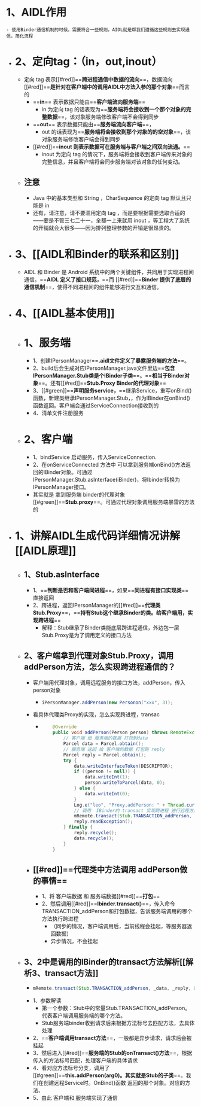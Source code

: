 # 1、AIDL作用
	- 使用Binder通信机制的时候，需要符合一些规则。AIDL就是帮我们遵循这些规则去实现通信。简化流程
- # 2、定向tag：（in，out,inout）
	- 定向 tag 表示[[#red]]==**跨进程通信中数据的流向**==，数据流向[[#red]]==**是针对在客户端中的调用AIDL中方法入参的那个对象**==而言的
		- ==**in**== 表示数据只能由==**客户端流向服务端**==
			- in 为定向 tag 的话表现为==**服务端将会接收到一个那个对象的完整数据**==，该对象服务端修改客户端不会得到同步
		- ==**out**== 表示数据只能由==**服务端流向客户端**==，
			- out 的话表现为==**服务端将会接收到那个对象的的空对象**==，该对象服务端修改客户端会得到同步
		- [[#red]]==**inout 则表示数据可在服务端与客户端之间双向流通。**==
			- inout 为定向 tag 的情况下，服务端将会接收到客户端传来对象的完整信息，并且客户端将会同步服务端对该对象的任何变动。
	- ## 注意
		- Java 中的基本类型和 String ，CharSequence 的定向 tag 默认且只能是 in
		- 还有，请注意，请不要滥用定向 tag ，而是要根据需要选取合适的——要是不管三七二十一，全都一上来就用 inout ，等工程大了系统的开销就会大很多——因为排列整理参数的开销是很昂贵的。
- # 3、[[AIDL和Binder的联系和区别]]
	- AIDL 和 Binder 是 Android 系统中的两个关键组件，共同用于实现进程间通信。==**AIDL 定义了接口规范，**==而 [[#red]]==**Binder 提供了底层的通信机制**==，使得不同进程间的组件能够进行交互和通信。
- # 4、[[AIDL基本使用]]
	- # 1、服务端
		- 1、创建IPersonManager==**.aidl文件定义了暴露服务端的方法**==。
		- 2、build后会生成对应IPersonManager.java文件里边==**包含IPersonManager.Stub类是个IBinder子类**==。==**相当于Binder对象**==。还有[[#red]]==**Stub.Proxy  Binder的代理对象**==
		- 3、[[#green]]==**声明服务service，**==继承Service，重写onBind() 函数，新建类继承IPersonManager.Stub，，作为IBinder在onBind()函数返回。客户端会通过ServiceConnection接收到的
		- 4、清单文件注册服务
	- # 2、客户端
		- 1、bindService 启动服务，传入ServiceConnection.
		- 2、在onServiceConnected 方法中 可以拿到服务端onBind()方法返回的IBinder对象。可通过IPersonManager.Stub.asInterface(iBinder)，将Ibinder转换为IPersonManager接口。
		- 其实就是 拿到服务端 binder的代理对象[[#green]]==**Stub.proxy**==。可通过代理对象调用服务端暴雷的方法的
- # 1、讲解AIDL生成代码详细情况讲解[[AIDL原理]]
	- ## 1、Stub.asInterface
		- 1、==**判断是否和客户端同进程**==，如果==**同进程有接口实现类**== 直接返回
		- 2、跨进程，返回IPersonManager的[[#red]]==**代理类Stub.Proxy**==，==**持有Stub这个继承Binder的类。给客户端用，实现跨进程**==
			- 解释：Stub继承了Binder类能底层跨进程通信，外边包一层Stub.Proxy是为了调用定义的接口方法
	- ## 2、客户端拿到代理对象Stub.Proxy，调用addPerson方法，怎么实现跨进程通信的？
		- 客户端用代理对象，调用远程服务的接口方法，addPerson，传入person对象
			- ```java
			  iPersonManager.addPerson(new Personon("xxx", 3));
			  ```
		- 看具体代理类Proxy的实现，怎么实现跨进程，transac
			- ```java
			      @Override
			      public void addPerson(Person person) throws RemoteException {
			          // 客户端 给 服务端的数据 打包到data
			          Parcel data = Parcel.obtain();
			          // 服务端 返回 给 客户端的数据 打包到 reply
			          Parcel reply = Parcel.obtain();
			          try {
			              data.writeInterfaceToken(DESCRIPTOR);
			              if ((person != null)) {
			                  data.writeInt(1);
			                  person.writeToParcel(data, 0);
			              } else {
			                  data.writeInt(0);
			              }
			              Log.e("leo", "Proxy,addPerson: " + Thread.currentThread());
			              // 调用  IBinder的 transact 实现跨进程 进行远程方法调用 
			              mRemote.transact(Stub.TRANSACTION_addPerson, data, reply, 0);
			              reply.readException();
			          } finally {
			              reply.recycle();
			              data.recycle();
			          }
			      }
			  ```
		- ##  [[#red]]==代理类中方法调用 addPerson做的事情==
			- 1、将 客户端数据 和 服务端数据[[#red]]==**打包**==
			- 2、然后调用[[#red]]==**Ibinder.transact()**==，传入命令TRANSACTION_addPerson和打包数据，告诉服务端调用的哪个方法执行跨进程
				- （同步的情况，客户端调用后，当前线程会挂起，等服务器返回数据）
				- 异步情况，不会挂起
	- ## 3、2中是调用的IBinder的transact方法解析[[解析3、transact方法]]
		- ```java
		  mRemote.transact(Stub.TRANSACTION_addPerson, _data, _reply, 0);
		  ```
		- 1、参数解读
			- 第一个参数：Stub中的常量Stub.TRANSACTION_addPerson。代表客户端调用服务端的哪个方法。
			- Stub服务端binder收到请求后来根据方法标号去匹配方法，去具体处理
		- 2、==**客户端调用transact方法**==，一般都是异步请求，请求后会被挂起
		- 3、然后进入[[#red]]==**服务端的Stub的onTransact()方法**==，根据传入的方法标号匹配，处理客户端的具体请求
		- 4、看对应方法标号分支，调用了[[#green]]==**this.addPerson(arg0)。其实就是Stub的子类**==。我们在创建远程Service时。OnBind()函数 返回的那个对象。对应的方法、
		- 5、由此 客户端和 服务端实现了通信